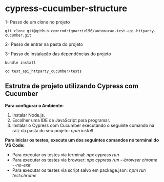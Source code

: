 # cypress-cucumber-structure

1- Passo de um clone no projeto

```
git clone git@github.com:rodrigoarriel56/automacao-test-api-httparty-cucumber.git
```

2- Passo de entrar na pasta do projeto

3- Passo de instalação das dependências do projeto

```
bundle install
```
```
cd test_api_httparty_cucumber/tests
```

<h2>Estrutra de projeto utilizando Cypress com Cucumber</h2>

<b>Para configurar o Ambiente:</b>
<ol>
<li>Instalar Node.js.</li>
<li>Escolher uma IDE de JavaScript para programar.</li>
<li>Instalar o Cypress com Cucumber executando o seguinte comando na raíz da pasta do seu projeto: <i>npm install</i></li>
</ol>
<b>Para iniciar os testes, execute um dos seguintes comandos no terminal do VS Code:</b>
<ul>
<li>Para executar os testes via terminal: <i>npx cypress run</i></li>
<li>Para executar os testes via browser: <i>npx cypress run --browser chrome --no-exit</i></li>
<li>Para executar os testes via script salvo em package.json: <i>npm run test:chrome</i></li>    
</ul>